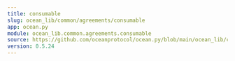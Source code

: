 ```yaml
---
title: consumable
slug: ocean_lib/common/agreements/consumable
app: ocean.py
module: ocean_lib.common.agreements.consumable
source: https://github.com/oceanprotocol/ocean.py/blob/main/ocean_lib/common/agreements/consumable.py
version: 0.5.24
---
```

